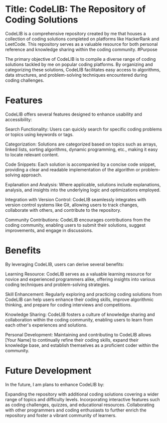 # Title: CodeLIB: The Repository of Coding Solutions

CodeLIB is a comprehensive repository created by me that houses a collection of coding solutions completed on platforms like HackerRank and LeetCode. This repository serves as a valuable resource for both personal reference and knowledge sharing within the coding community.
#Purpose

The primary objective of CodeLIB is to compile a diverse range of coding solutions tackled by me on popular coding platforms. By organizing and categorizing these solutions, CodeLIB facilitates easy access to algorithms, data structures, and problem-solving techniques encountered during coding challenges.
# Features

CodeLIB offers several features designed to enhance usability and accessibility:

Search Functionality: Users can quickly search for specific coding problems or topics using keywords or tags.

Categorization: Solutions are categorized based on topics such as arrays, linked lists, sorting algorithms, dynamic programming, etc., making it easy to locate relevant content.

Code Snippets: Each solution is accompanied by a concise code snippet, providing a clear and readable implementation of the algorithm or problem-solving approach.

Explanation and Analysis: Where applicable, solutions include explanations, analysis, and insights into the underlying logic and optimizations employed.

Integration with Version Control: CodeLIB seamlessly integrates with version control systems like Git, allowing users to track changes, collaborate with others, and contribute to the repository.

Community Contributions: CodeLIB encourages contributions from the coding community, enabling users to submit their solutions, suggest improvements, and engage in discussions.

# Benefits

By leveraging CodeLIB, users can derive several benefits:

Learning Resource: CodeLIB serves as a valuable learning resource for novice and experienced programmers alike, offering insights into various coding techniques and problem-solving strategies.

Skill Enhancement: Regularly exploring and practicing coding solutions from CodeLIB can help users enhance their coding skills, improve algorithmic thinking, and prepare for coding interviews and competitions.

Knowledge Sharing: CodeLIB fosters a culture of knowledge sharing and collaboration within the coding community, enabling users to learn from each other's experiences and solutions.

Personal Development: Maintaining and contributing to CodeLIB allows [Your Name] to continually refine their coding skills, expand their knowledge base, and establish themselves as a proficient coder within the community.

# Future Development

In the future, I am plans to enhance CodeLIB by:

Expanding the repository with additional coding solutions covering a wider range of topics and difficulty levels.
Incorporating interactive features such as coding challenges, quizzes, and educational resources.
Collaborating with other programmers and coding enthusiasts to further enrich the repository and foster a vibrant community of learners.
